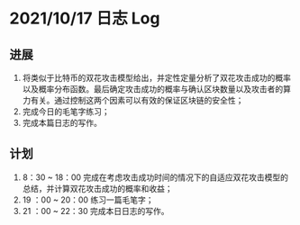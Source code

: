 # 2021/10/17 日志 Log

## 进展

1. 将类似于比特币的双花攻击模型给出，并定性定量分析了双花攻击成功的概率以及概率分布函数。最后确定攻击成功的概率与确认区块数量以及攻击者的算力有关。通过控制这两个因素可以有效的保证区块链的安全性；
2. 完成今日的毛笔字练习；
3. 完成本篇日志的写作。

## 计划

1. 8：30 ~ 18：00 完成在考虑攻击成功时间的情况下的自适应双花攻击模型的总结，并计算双花攻击成功的概率和收益；
2. 19 ：00 ~ 20：00 练习一篇毛笔字；
3. 21 ：00 ~ 22：30 完成本日日志的写作。